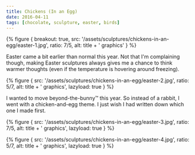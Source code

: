 ```yaml
---
title: Chickens (In an Egg)
date: 2016-04-11
tags: [chocolate, sculpture, easter, birds]
---
```


{% figure {
    breakout: true,
    src: '/assets/sculptures/chickens-in-an-egg/easter-1.jpg',
    ratio: 7/5,
    alt: title + ' graphics'
} %}

Easter came a bit earlier than normal this year. Not that I'm complaining though, making Easter sculptures always gives me a chance to think warmer thoughts (even if the temperature is hovering around freezing).

{% figure {
    src: '/assets/sculptures/chickens-in-an-egg/easter-2.jpg',
    ratio: 5/7,
    alt: title + ' graphics',
    lazyload: true
} %}

I wanted to move beyond-the-bunny™ this year. So instead of a rabbit, I went with a chicken-and-egg theme. I just wish I had written down which one I made first.

{% figure {
    src: '/assets/sculptures/chickens-in-an-egg/easter-3.jpg',
    ratio: 7/5,
    alt: title + ' graphics',
    lazyload: true
} %}

{% figure {
    src: '/assets/sculptures/chickens-in-an-egg/easter-4.jpg',
    ratio: 5/7,
    alt: title + ' graphics',
    lazyload: true
} %}